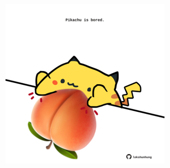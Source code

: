 <!-- built at 10/04/2021, 03:14:05 UTC -->
<p align="center">
  <img width="500" height="500" src="./ReadmeImage.svg">
</p>
